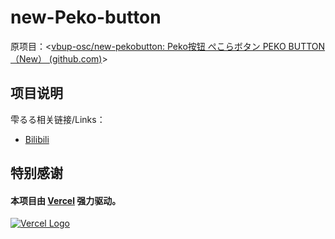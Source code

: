# new-Peko-button

原项目：<[vbup-osc/new-pekobutton: Peko按钮 ぺこらボタン PEKO BUTTON （New） (github.com)](https://github.com/vbup-osc/new-pekobutton)>



## 项目说明

雫るる相关链接/Links：

* [Bilibili](#)

## 特别感谢
#### 本项目由 [Vercel](https://www.vercel.com/?utm_source=vbuposc&utm_campaign=oss) 强力驱动。

[![Vercel Logo](https://cdn.jsdelivr.net/gh/paizi/vue-test/vercel.svg)](https://www.vercel.com/?utm_source=vbuposc&utm_campaign=oss)